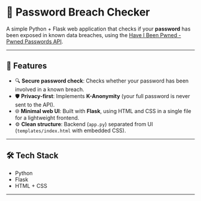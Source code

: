 # 🔐 Password Breach Checker

A simple Python + Flask web application that checks if your **password** has been exposed in known data breaches, using the [Have I Been Pwned - Pwned Passwords API](https://haveibeenpwned.com/API/v3#PwnedPasswords).

---

## 🚀 Features

- 🔍 **Secure password check**: Checks whether your password has been involved in a known breach.
- 🛡️ **Privacy-first**: Implements **K-Anonymity** (your full password is never sent to the API).
- 🌐 **Minimal web UI**: Built with **Flask**, using HTML and CSS in a single file for a lightweight frontend.
- ⚙️ **Clean structure**: Backend (`app.py`) separated from UI (`templates/index.html` with embedded CSS).

---

## 🛠️ Tech Stack

-  Python
-  Flask
-  HTML + CSS

---
